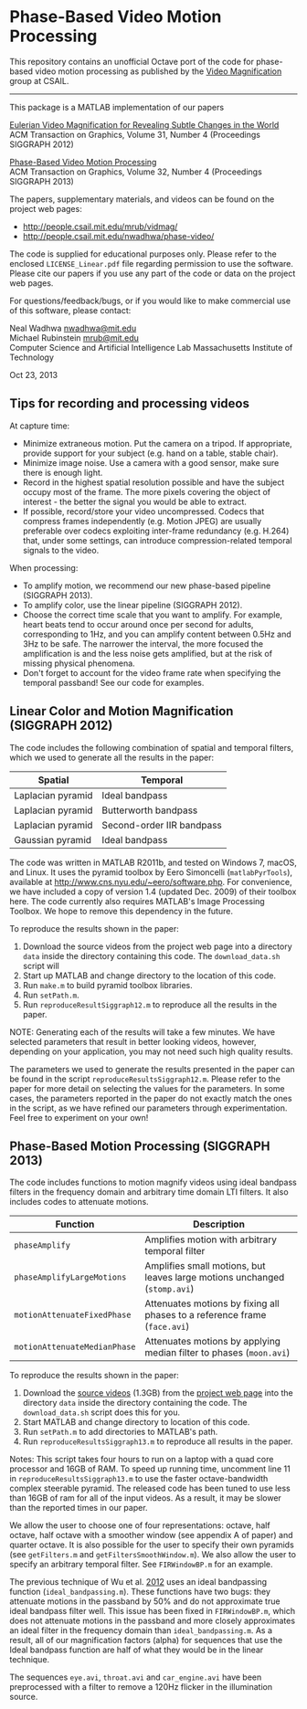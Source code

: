 # Phase-Based Video Motion Processing

This repository contains an unofficial Octave port of the code for phase-based
video motion processing as published by the [Video Magnification][vidmag] group
at CSAIL.

[vidmag]: http://people.csail.mit.edu/mrub/vidmag/


------------ 

This package is a MATLAB implementation of our papers

[Eulerian Video Magnification for Revealing Subtle Changes in the World][paper1]  
ACM Transaction on Graphics, Volume 31, Number 4 (Proceedings SIGGRAPH 2012) 

[Phase-Based Video Motion Processing][paper2]  
ACM Transaction on Graphics, Volume 32, Number 4 (Proceedings SIGGRAPH 2013)

[paper1]: http://people.csail.mit.edu/mrub/papers/vidmag.pdf
[paper2]: http://people.csail.mit.edu/mrub/papers/phasevid-siggraph13.pdf

The papers, supplementary materials, and videos can be found on the project web
pages:

- http://people.csail.mit.edu/mrub/vidmag/
- http://people.csail.mit.edu/nwadhwa/phase-video/

The code is supplied for educational purposes only. Please refer to the
enclosed `LICENSE_Linear.pdf` file regarding permission to use the software.
Please cite our papers if you use any part of the code or data on the project
web pages.

For questions/feedback/bugs, or if you would like to make commercial use of this
software, please contact:

Neal Wadhwa <nwadhwa@mit.edu>  
Michael Rubinstein <mrub@mit.edu>  
Computer Science and Artificial Intelligence Lab
Massachusetts Institute of Technology

Oct 23, 2013



## Tips for recording and processing videos

At capture time:

- Minimize extraneous motion. Put the camera on a tripod. If appropriate,
  provide support for your subject (e.g. hand on a table, stable chair). 
- Minimize image noise. Use a camera with a good sensor, make sure there is
  enough light.
- Record in the highest spatial resolution possible and have the subject occupy
  most of the frame. The more pixels covering the object of interest - the
  better the signal you would be able to extract.
- If possible, record/store your video uncompressed. Codecs that compress
  frames independently (e.g. Motion JPEG) are usually preferable over codecs
  exploiting inter-frame redundancy (e.g. H.264) that, under some settings, can
  introduce compression-related temporal signals to the video.

When processing:

- To amplify motion, we recommend our new phase-based pipeline (SIGGRAPH 2013).
- To amplify color, use the linear pipeline (SIGGRAPH 2012).
- Choose the correct time scale that you want to amplify. For example, heart
  beats tend to occur around once per second for adults, corresponding to 1Hz,
  and you can amplify content between 0.5Hz and 3Hz to be safe. The narrower
  the interval, the more focused the amplification is and the less noise gets
  amplified, but at the risk of missing physical phenomena.
- Don't forget to account for the video frame rate when specifying the temporal
  passband! See our code for examples.



## Linear Color and Motion Magnification (SIGGRAPH 2012)

The code includes the following combination of spatial and temporal filters,
which we used to generate all the results in the paper:

| Spatial           | Temporal                  |
| ------------------|---------------------------|
| Laplacian pyramid | Ideal bandpass            |
| Laplacian pyramid | Butterworth bandpass      |
| Laplacian pyramid | Second-order IIR bandpass |
| Gaussian pyramid  | Ideal bandpass            |

The code was written in MATLAB R2011b, and tested on Windows 7, macOS, and
Linux. It uses the pyramid toolbox by Eero Simoncelli (`matlabPyrTools`),
available at http://www.cns.nyu.edu/~eero/software.php. For convenience, we
have included a copy of version 1.4 (updated Dec. 2009) of their toolbox here.
The code currently also requires MATLAB's Image Processing Toolbox. We hope to
remove this dependency in the future.

To reproduce the results shown in the paper:

1) Download the source videos from the project web page into a directory `data`
   inside the directory containing this code. The `download_data.sh` script will
2) Start up MATLAB and change directory to the location of this code.
3) Run `make.m` to build pyramid toolbox libraries.
4) Run `setPath.m`.
5) Run `reproduceResultSiggraph12.m` to reproduce all the results in the paper.

NOTE: Generating each of the results will take a few minutes. We have selected
parameters that result in better looking videos, however, depending on your
application, you may not need such high quality results.

The parameters we used to generate the results presented in the paper can be
found in the script `reproduceResultsSiggraph12.m`. Please refer to the paper
for more detail on selecting the values for the parameters. In some cases, the
parameters reported in the paper do not exactly match the ones in the script,
as we have refined our parameters through experimentation. Feel free to
experiment on your own!




## Phase-Based Motion Processing (SIGGRAPH 2013)

The code includes functions to motion magnify videos using ideal bandpass
filters in the frequency domain and arbitrary time domain LTI filters. It also
includes codes to attenuate motions.


| Function                     | Description                                                               |
| -----------------------------|---------------------------------------------------------------------------|
| `phaseAmplify`               | Amplifies motion with arbitrary temporal filter                           |
| `phaseAmplifyLargeMotions`   | Amplifies small motions, but leaves large motions unchanged (`stomp.avi`) |
| `motionAttenuateFixedPhase`  | Attenuates motions by fixing all phases to a reference frame (`face.avi`) |
| `motionAttenuateMedianPhase` | Attenuates motions by applying median filter to phases (`moon.avi`)       |

To reproduce the results shown in the paper:

1) Download the [source videos][videos] (1.3GB) from the
  [project web page][phase] into the directory `data` inside the directory
  containing the code. The `download_data.sh` script does this for you.
2) Start MATLAB and change directory to location of this code.
3) Run `setPath.m` to add directories to MATLAB's path.
4) Run `reproduceResultsSiggraph13.m` to reproduce all results in the paper. 

[videos]: http://people.csail.mit.edu/nwadhwa/phase-video/video/Source%20and%20Result%20Videos.zip
[phase]: http://people.csail.mit.edu/nwadhwa/phase-video/

Notes: This script takes four hours to run on a laptop with a quad core
processor and 16GB of RAM. To speed up running time, uncomment line 11 in
`reproduceResultsSiggraph13.m` to use the faster octave-bandwidth complex
steerable pyramid. The released code has been tuned to use less than 16GB of
ram for all of the input videos. As a result, it may be slower than the
reported times in our paper.

We allow the user to choose one of four representations: octave, half octave,
half octave with a smoother window (see appendix A of paper) and quarter
octave. It is also possible for the user to specify their own pyramids (see
`getFilters.m` and `getFiltersSmoothWindow.m`). We also allow the user to
specify an arbitrary temporal filter. See `FIRWindowBP.m` for an example.

The previous technique of Wu et al. [2012][vidmag] uses an ideal bandpassing
function (`ideal_bandpassing.m`). These functions have two bugs: they attenuate
motions in the passband by 50% and do not approximate true ideal bandpass
filter well. This issue has been fixed in `FIRWindowBP.m`, which does not
attenuate motions in the passband and more closely approximates an ideal filter
in the frequency domain than `ideal_bandpassing.m`. As a result, all of our
magnification factors (alpha) for sequences that use the Ideal bandpass
function are half of what they would be in the linear technique.

The sequences `eye.avi`, `throat.avi` and `car_engine.avi` have been
preprocessed with a filter to remove a 120Hz flicker in the illumination source.
